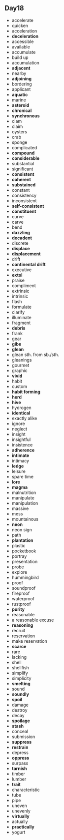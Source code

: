 ## Day18

- accelerate
- quicken
- acceleration
- **deceleration**
- accessible
- available
- accumulate
- build up
- accumulation
- **adjacent**
- nearby
- **adjoining**
- bordering
- applicant
- **aquatic**
- marine
- **asteroid**
- **chronical**
- **synchronous**
- clam
- claim
- oysters
- crab
- sponge
- complicated
- **compound**
- **considerable**
- substantial
- significant
- **consistent**
- **coherent**
- **substained**
- constant
- consistency
- inconsistent
- **self-consistent**
- **constituent**
- curve
- carve
- bend
- **dazzling**
- **decadent**
- discrete
- **displace**
- **displacement**
- drift
- **continental drift**
- executive
- **extol**
- praise
- compliment
- extrinsic
- intrinsic
- flash
- formulate
- clarify
- illuminate
- fragment
- **debris**
- frank
- gear
- **gibe**
- **glean**
- glean sth. from sb./sth.
- gleanings
- gourmet
- graphic
- **vivid**
- habit
- custom
- **habit forming**
- **herd**
- **hive**
- hydrogen
- **identical**
- exactly alike
- ignore
- neglect
- insight
- insightful
- insistence
- **adherence**
- **intimate**
- intimacy
- **ledge**
- leisure
- spare time
- **lore**
- **magma**
- malnutrition
- manipulate
- manipulation
- massive
- mess
- mountainous
- **neon**
- neon sign
- path
- **plantation**
- plastic
- pocketbook
- portray
- presentation
- probe
- explore
- hummingbird
- proof
- soundproof
- fireproof
- waterproof
- rustproof
- **purity**
- reasonable
- a reasonable excuse
- **reasoning**
- recruit
- reservation
- make reservation
- **scarce**
- rare
- lacking
- shell
- shellfish
- simplify
- simplicity
- **smelting**
- sound
- **soundly**
- **spoil**
- damage
- destroy
- decay
- **spoilage**
- **stash**
- conceal
- submission
- **suppress**
- **restrain**
- depress
- **oppress**
- surpass
- **tarnish**
- timber
- lumber
- **trait**
- characteristic
- tube
- pipe
- uneven
- unevenly
- **virtually**
- actually
- **practically**
- yogurt

